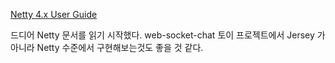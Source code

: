 [Netty 4.x User Guide](http://netty.io/wiki/user-guide-for-4.x.html)

드디어 Netty 문서를 읽기 시작했다. web-socket-chat 토이 프로젝트에서 Jersey 가 아니라 Netty 수준에서 구현해보는것도 좋을 것 같다.
